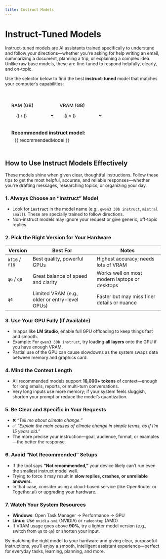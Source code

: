 ```yaml
---
title: Instruct Models
---
```


# Instruct-Tuned Models

Instruct-tuned models are AI assistants trained specifically to understand and follow your directions—whether you're asking for help writing an email, summarizing a document, planning a trip, or explaining a complex idea. Unlike raw base models, these are fine-tuned to respond helpfully, clearly, and on-topic.

Use the selector below to find the best **instruct-tuned** model that matches your computer’s capabilities:

<script setup>
import { ref, computed } from 'vue'

const ram = ref(16)
const vram = ref(8)

const ramOptions = [16, 32, 64, 128]
const vramOptions = [0, 4, 6, 8, 12, 16, 24, 32]

const matrix = [
  ["none", "qwen3 4b instruct 2507 q4", "qwen3 4b instruct 2507 q4", "qwen3 4b instruct 2507 q8", "qwen3 4b instruct 2507 bf16", "qwen3 4b instruct 2507 bf16", "mistral small q4", "mistral small q8"],
  ["none", "qwen3 4b instruct 2507 q4", "qwen3 4b instruct 2507 q4", "qwen3 4b instruct 2507 q8", "qwen3 4b instruct 2507 bf16", "qwen3 4b instruct 2507 bf16", "mistral small q4 or qwen3 30b instruct q6", "mistral small q8"],
  ["qwen3 30b instruct q6", "qwen3 30b instruct q6", "qwen3 30b instruct q6", "qwen3 30b instruct q8", "qwen3 30b instruct q8", "qwen3 30b instruct q8", "mistral small q4 or qwen3 30b instruct q8", "mistral small q8 or qwen3 30b instruct bf16"],
  ["qwen3 30b instruct q8", "qwen3 30b instruct q8", "qwen3 30b instruct q8", "qwen3 30b instruct bf16", "qwen3 30b instruct bf16", "qwen3 30b instruct bf16", "mistral small q4 or qwen3 30b instruct q8", "mistral small q8 or qwen3 30b instruct bf16"]
]

const recommendedModel = computed(() => {
  const ri = ramOptions.indexOf(ram.value)
  const vi = vramOptions.indexOf(vram.value)
  if (ri === -1 || vi === -1) return 'Invalid selection'
  const model = matrix[ri][vi]
  return model === 'none' ? 'Not recommended' : model
})

const isRecommended = computed(() => {
  return recommendedModel.value !== 'Not recommended'
})
</script>

<style scoped>
.model-selector {
  margin: 2rem 0;
  padding: 1.25rem;
  border-radius: 12px;
  background-color: var(--vp-code-block-bg);
  border: 1px solid var(--vp-c-divider);
  font-size: 0.95rem;
}

.model-selector h3 {
  margin-top: 0;
  margin-bottom: 1rem;
  font-weight: 600;
}

.controls {
  display: flex;
  flex-wrap: wrap;
  gap: 1rem;
  margin-bottom: 1.25rem;
}

.control-group {
  display: flex;
  flex-direction: column;
  min-width: 140px;
}

.control-group label {
  font-weight: 500;
  margin-bottom: 0.375rem;
  color: var(--vp-c-text-1);
}

.control-group select {
  padding: 0.5rem 0.75rem;
  border: 1px solid var(--vp-c-border);
  border-radius: 6px;
  background: var(--vp-c-bg);
  color: var(--vp-c-text-1);
  font-size: 0.95rem;
  transition: border-color 0.2s;
}

.control-group select:focus {
  outline: none;
  border-color: var(--vp-c-brand);
  box-shadow: 0 0 0 2px rgba(66, 133, 244, 0.2);
}

.result {
  padding-top: 0.5rem;
  border-top: 1px solid var(--vp-c-divider);
  font-size: 1rem;
}

.result strong {
  display: block;
  margin-bottom: 0.375rem;
  color: var(--vp-c-text-1);
}

.result .model-name {
  padding: 0.375rem 0.625rem;
  border-radius: 6px;
  font-family: var(--vp-font-family-mono);
  font-size: 0.925em;
}

.result .not-recommended {
  color: var(--vp-c-text-3);
  background: transparent;
  font-style: italic;
}

.result .recommended {
  background-color: rgba(66, 133, 244, 0.1);
  color: var(--vp-c-brand);
}
</style>

<div class="model-selector">
  <div class="controls">
    <div class="control-group">
      <label for="ram-select">RAM (GB)</label>
      <select id="ram-select" v-model.number="ram">
        <option v-for="r in ramOptions" :key="r" :value="r">{{ r }}</option>
      </select>
    </div>
    <div class="control-group">
      <label for="vram-select">VRAM (GB)</label>
      <select id="vram-select" v-model.number="vram">
        <option v-for="v in vramOptions" :key="v" :value="v">{{ v }}</option>
      </select>
    </div>
  </div>

  <div class="result">
    <strong>Recommended instruct model:</strong>
    <span
      class="model-name"
      :class="isRecommended ? 'recommended' : 'not-recommended'"
    >
      {{ recommendedModel }}
    </span>
  </div>
</div>

## How to Use Instruct Models Effectively

These models shine when given clear, thoughtful instructions. Follow these tips to get the most helpful, accurate, and reliable responses—whether you're drafting messages, researching topics, or organizing your day.

### 1. **Always Choose an “Instruct” Model**
- Look for **`instruct`** in the model name (e.g., `qwen3 30b instruct`, `mistral small`). These are specially trained to follow directions.
- Non-instruct models may ignore your request or give generic, off-topic replies.

### 2. **Pick the Right Version for Your Hardware**
| Version | Best For | Notes |
|--------|--------|------|
| `bf16` / `f16` | Best quality, powerful GPUs | Highest accuracy; needs lots of VRAM |
| `q6` / `q8` | Great balance of speed and clarity | Works well on most modern laptops or desktops |
| `q4` | Limited VRAM (e.g., older or entry-level GPUs) | Faster but may miss finer details or nuance |

### 3. **Use Your GPU Fully (If Available)**
- In apps like **LM Studio**, enable full GPU offloading to keep things fast and smooth.
- Example: For `qwen3 30b instruct`, try loading **all layers** onto the GPU if you have enough VRAM.
- Partial use of the GPU can cause slowdowns as the system swaps data between memory and graphics card.

### 4. **Mind the Context Length**
- All recommended models support **16,000+ tokens** of context—enough for long emails, reports, or multi-turn conversations.
- Very long inputs use more memory; if your system feels sluggish, shorten your prompt or reduce the model’s quantization.

### 5. **Be Clear and Specific in Your Requests**
- ❌ _“Tell me about climate change.”_  
- ✅ _“Explain the main causes of climate change in simple terms, as if I’m 15 years old.”_
- The more precise your instruction—goal, audience, format, or examples—the better the response.

### 6. **Avoid “Not Recommended” Setups**
- If the tool says **“Not recommended,”** your device likely can’t run even the smallest instruct model well.
- Trying to force it may result in **slow replies, crashes, or unreliable answers**.
- In that case, consider using a cloud-based service (like OpenRouter or Together.ai) or upgrading your hardware.

### 7. **Watch Your System Resources**
- **Windows**: Open Task Manager → Performance → GPU  
- **Linux**: Use `nvidia-smi` (NVIDIA) or `radeontop` (AMD)
- If VRAM usage goes above **90%**, try a lighter model version (e.g., switch from `q8` to `q6`) or shorten your input.

By matching the right model to your hardware and giving clear, purposeful instructions, you’ll enjoy a smooth, intelligent assistant experience—perfect for everyday tasks, learning, planning, and more.